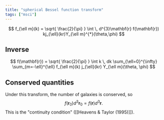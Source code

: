 ```yaml
---
title: "spherical Bessel function transform"
tags: ["msci"]
---
```


$$
f_{\ell m}(k) = \sqrt{ \frac{2}{\pi} } \int  \, d^{3}\mathbf{r}
f(\mathbf{r}) kj_{\ell}(kr)Y_{\ell m}^{*}(\theta,\phi)
$$
## Inverse

$$
f(\mathbf{r}) = \sqrt{ \frac{2}{\pi} } \int k \, dk
\sum_{\ell=0}^{\infty} \sum_{m=-\ell}^{\ell}
f_{\ell m}(k) j_{\ell}(kr) Y_{\ell m}(\theta, \phi)
$$

## Conserved quantities
Under this transform, the number of galaxies is conserved, so
$$
f(\mathbf{r}_{0}) d^{3}\mathbf{r}_{0} = f(\mathbf{r})d^{3}\mathbf{r}.
$$
This is the "continuity condition" ([[Heavens & Taylor (1995)]]).